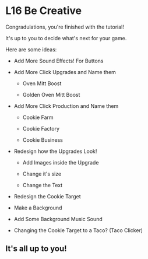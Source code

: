 # L16 Be Creative

Congradulations, you're finished with the tutorial!

It's up to you to decide what's next for your game.

Here are some ideas:

* Add More Sound Effects! For Buttons

* Add More Click Upgrades and Name them

    * Oven Mitt Boost

    * Golden Oven Mitt Boost

* Add More Click Production and Name them

    * Cookie Farm

    * Cookie Factory

    * Cookie Business

* Redesign how the Upgrades Look!

    * Add Images inside the Upgrade

    * Change it's size

    * Change the Text

* Redesign the Cookie Target

* Make a Background

* Add Some Background Music Sound

* Changing the Cookie Target to a Taco? (Taco Clicker)

## It's all up to you!